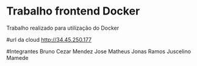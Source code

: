 # Trabalho frontend Docker
Trabalho realizado para utilização do Docker

#url da cloud 
http://34.45.250.177

#Integrantes
Bruno Cezar Mendez
Jose Matheus
Jonas Ramos
Juscelino Mamede
